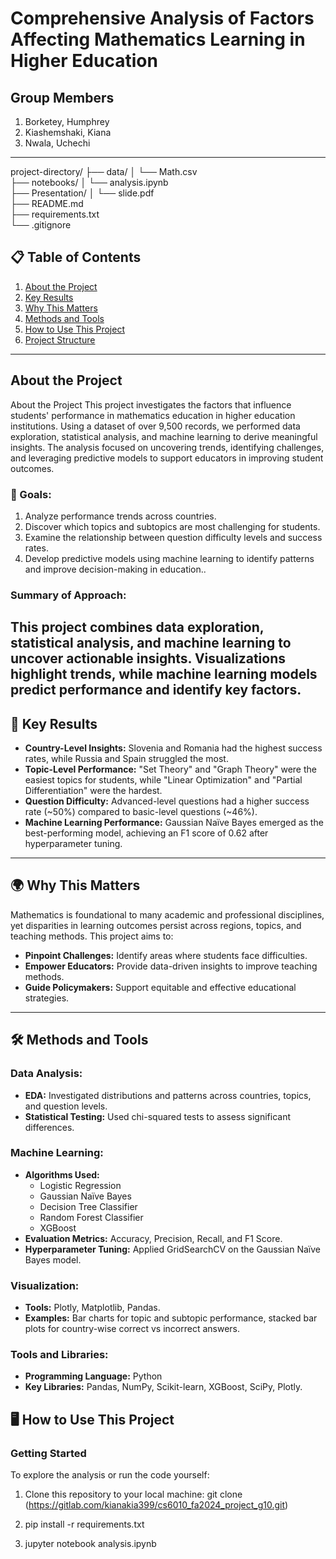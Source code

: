 # Comprehensive Analysis of Factors Affecting Mathematics Learning in Higher Education

## Group Members
1. Borketey, Humphrey
2. Kiashemshaki, Kiana
3. Nwala, Uchechi

---

project-directory/
├── data/
│   └── Math.csv          
├── notebooks/
│   └── analysis.ipynb      
├── Presentation/
│   └── slide.pdf     
├── README.md               
├── requirements.txt        
└── .gitignore


## 📋 Table of Contents
1. [About the Project](#about-the-project)
2. [Key Results](#key-results)
3. [Why This Matters](#why-this-matters)
4. [Methods and Tools](#methods-and-tools)
5. [How to Use This Project](#how-to-use-this-project)
6. [Project Structure](#project-structure)


---


## About the Project
About the Project
This project investigates the factors that influence students' performance in mathematics education in higher education institutions. Using a dataset of over 9,500 records, we performed data exploration, statistical analysis, and machine learning to derive meaningful insights. The analysis focused on uncovering trends, identifying challenges, and leveraging predictive models to support educators in improving student outcomes.

### 🎯 Goals:
1. Analyze performance trends across countries.
2. Discover which topics and subtopics are most challenging for students.
3. Examine the relationship between question difficulty levels and success rates.
4. Develop predictive models using machine learning to identify patterns and improve decision-making in education..

### Summary of Approach:
This project combines data exploration, statistical analysis, and machine learning to uncover actionable insights. Visualizations highlight trends, while machine learning models predict performance and identify key factors.
---

## 🚀 Key Results
- **Country-Level Insights:** Slovenia and Romania had the highest success rates, while Russia and Spain struggled the most.
- **Topic-Level Performance:** "Set Theory" and "Graph Theory" were the easiest topics for students, while "Linear Optimization" and "Partial Differentiation" were the hardest.
- **Question Difficulty:** Advanced-level questions had a higher success rate (~50%) compared to basic-level questions (~46%).
- **Machine Learning Performance:** Gaussian Naïve Bayes emerged as the best-performing model, achieving an F1 score of 0.62 after hyperparameter tuning.

---

## 🌍 Why This Matters
Mathematics is foundational to many academic and professional disciplines, yet disparities in learning outcomes persist across regions, topics, and teaching methods. This project aims to:
- **Pinpoint Challenges:** Identify areas where students face difficulties.
- **Empower Educators:** Provide data-driven insights to improve teaching methods.
- **Guide Policymakers:** Support equitable and effective educational strategies.

---
## 🛠 Methods and Tools
### Data Analysis:
- **EDA:** Investigated distributions and patterns across countries, topics, and question levels.
- **Statistical Testing:** Used chi-squared tests to assess significant differences.

### Machine Learning:
- **Algorithms Used:** 
  - Logistic Regression
  - Gaussian Naïve Bayes
  - Decision Tree Classifier
  - Random Forest Classifier
  - XGBoost
- **Evaluation Metrics:** Accuracy, Precision, Recall, and F1 Score.
- **Hyperparameter Tuning:** Applied GridSearchCV on the Gaussian Naïve Bayes model.

### Visualization:
- **Tools:** Plotly, Matplotlib, Pandas.
- **Examples:** Bar charts for topic and subtopic performance, stacked bar plots for country-wise correct vs incorrect answers.

### Tools and Libraries:
- **Programming Language:** Python
- **Key Libraries:** Pandas, NumPy, Scikit-learn, XGBoost, SciPy, Plotly.

## 🖥 How to Use This Project
### Getting Started
To explore the analysis or run the code yourself:

1. Clone this repository to your local machine:
   git clone (https://gitlab.com/kianakia399/cs6010_fa2024_project_g10.git)
2. pip install -r requirements.txt

3. jupyter notebook analysis.ipynb
